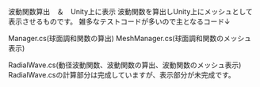 波動関数算出　＆　Unity上に表示
波動関数を算出しUnity上にメッシュとして表示させるものです。
雑多なテストコードが多いので主となるコード↓

Manager.cs(球面調和関数の算出)
MeshManager.cs(球面調和関数のメッシュ表示)

RadialWave.cs(動径波動関数、波動関数の算出、波動関数のメッシュ表示)
RadialWave.csの計算部分は完成していますが、表示部分が未完成です。
